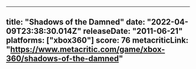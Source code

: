 
---
title: "Shadows of the Damned"
date: "2022-04-09T23:38:30.014Z"
releaseDate: "2011-06-21"
platforms: ["xbox360"]
score: 76
metacriticLink: "https://www.metacritic.com/game/xbox-360/shadows-of-the-damned"
---
